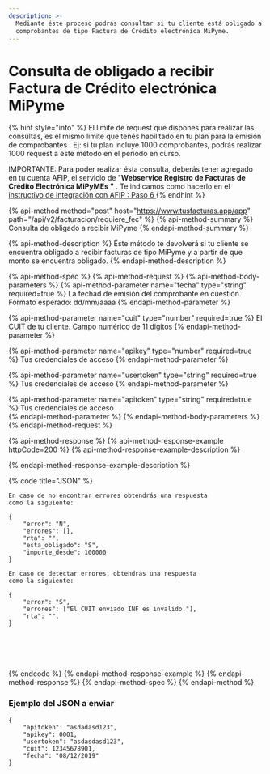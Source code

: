```yaml
---
description: >-
  Mediante éste proceso podrás consultar si tu cliente está obligado a recibir
  comprobantes de tipo Factura de Crédito electrónica MiPyme.
---
```


# Consulta de obligado a recibir Factura de Crédito electrónica MiPyme

{% hint style="info" %}
El límite de request que dispones para realizar las consultas, es el mismo limite que tenés habilitado en tu plan para la emisión de comprobantes . Ej: si tu plan incluye 1000 comprobantes, podrás realizar 1000 request a éste método en el período en curso.

IMPORTANTE: Para poder realizar ésta consulta,  deberás tener agregado en tu cuenta AFIP, el servicio de "**Webservice Registro de Facturas de Crédito Electrónica MiPyMEs "** . Te indicamos como hacerlo en el[ instructivo de integración con AFIP : Paso 6 ](https://www.tusfacturas.app/app/afip-como-enlazar-con-tusfacturas.html)
{% endhint %}

{% api-method method="post" host="https://www.tusfacturas.app/app" path="/api/v2/facturacion/requiere\_fec" %}
{% api-method-summary %}
Consulta de obligado a recibir MiPyme
{% endapi-method-summary %}

{% api-method-description %}
Éste método te devolverá si tu cliente se encuentra obligado a recibir facturas de tipo MiPyme y a partir de que monto se encuentra obligado.
{% endapi-method-description %}

{% api-method-spec %}
{% api-method-request %}
{% api-method-body-parameters %}
{% api-method-parameter name="fecha" type="string" required=true %}
La fechad de emisión del comprobante en cuestión. Formato esperado: dd/mm/aaaa
{% endapi-method-parameter %}

{% api-method-parameter name="cuit" type="number" required=true %}
El CUIT de tu cliente. Campo numérico de 11 digitos
{% endapi-method-parameter %}

{% api-method-parameter name="apikey" type="number" required=true %}
Tus credenciales de acceso
{% endapi-method-parameter %}

{% api-method-parameter name="usertoken" type="string" required=true %}
Tus credenciales de acceso
{% endapi-method-parameter %}

{% api-method-parameter name="apitoken" type="string" required=true %}
Tus credenciales de acceso  
{% endapi-method-parameter %}
{% endapi-method-body-parameters %}
{% endapi-method-request %}

{% api-method-response %}
{% api-method-response-example httpCode=200 %}
{% api-method-response-example-description %}

{% endapi-method-response-example-description %}

{% code title="JSON" %}
```
En caso de no encontrar errores obtendrás una respuesta 
como la siguiente:

{
	"error": "N",
	"errores": [],
	"rta": "",
	"esta_obligado": "S",
	"importe_desde": 100000
}

En caso de detectar errores, obtendrás una respuesta 
como la siguiente:

{
	"error": "S",
	"errores": ["El CUIT enviado INF es invalido."],
	"rta": "", 
}






```
{% endcode %}
{% endapi-method-response-example %}
{% endapi-method-response %}
{% endapi-method-spec %}
{% endapi-method %}

### Ejemplo del JSON a enviar

```text
{
	"apitoken": "asdadasd123",
	"apikey": 0001,
	"usertoken": "asdasdasd123",
	"cuit": 12345678901,
	"fecha": "08/12/2019"
}
```



